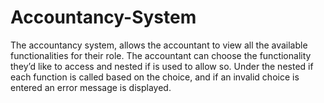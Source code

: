 # Accountancy-System
The accountancy system, allows the accountant to view all the available functionalities for their role. The accountant can choose the functionality they’d like to access and nested if is used to allow so. Under the nested if each function is called based on the choice, and if an invalid choice is entered an error message is displayed. 
